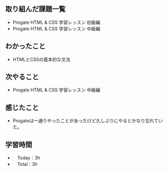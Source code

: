 ## 取り組んだ課題一覧
- Progate HTML & CSS 学習レッスン 初級編
- Progate HTML & CSS 学習レッスン 中級編

## わかったこと
- HTMLとCSSの基本的な文法

## 次やること
- Progate HTML & CSS 学習レッスン 中級編

## 感じたこと
- Progateは一通りやったことがあったけど久しぶりにやるとかなり忘れていた。

## 学習時間
- 　Today：3h
- 　Total：3h
